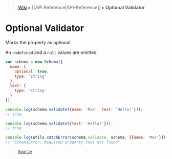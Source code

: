 > [Wiki](Home) ▸ [[API Reference|API-Reference]] ▸ **Optional Validator**

# Optional Validator

Marks the property as optional.

An `undefined` and a `null` values are omitted.

```javascript
var schema = new Schema({
  name: {
    optional: true,
    type: 'string'
  },
  text: {
    type: 'string'
  }
});

console.log(schema.validate({name: 'Max', text: 'Hello!'}));
// true

console.log(schema.validate({text: 'Hello!'}));
// true

console.log(utils.catchError(schema.validate, schema, [{name: 'Max'}])+'');
// "SchemaError: Required property text not found"
```

> [`Source`](/Neft-io/neft/blob/11ce61113abf36cfee4cca0e72112ab5bff468a7/src/schema/validators/optional.litcoffee#optional-validator)

